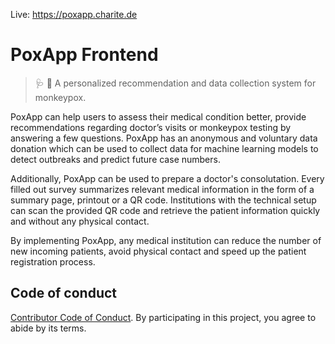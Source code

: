 Live: https://poxapp.charite.de

# PoxApp Frontend

> :stethoscope: :iphone: A personalized recommendation and data collection system for monkeypox.

PoxApp can help users to assess their medical condition better, provide recommendations regarding doctor’s visits or monkeypox testing by answering a few questions. PoxApp has an anonymous and voluntary data donation which can be used to collect data for machine learning models to detect outbreaks and predict future case numbers.

Additionally, PoxApp can be used to prepare a doctor's consolutation. Every filled out survey summarizes relevant medical information in the form of a summary page, printout or a QR code. Institutions with the technical setup can scan the provided QR code and retrieve the patient information quickly and without any physical contact.

By implementing PoxApp, any medical institution can reduce the number of new incoming patients, avoid physical contact and speed up the patient registration process.

## Code of conduct

[Contributor Code of Conduct](./CODE-OF-CONDUCT.md). By participating in this project, you agree to abide by its terms.
